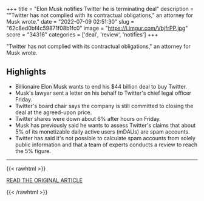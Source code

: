 +++
title = "Elon Musk notifies Twitter he is terminating deal"
description = "\"Twitter has not complied with its contractual obligations,\" an attorney for Musk wrote."
date = "2022-07-09 02:51:30"
slug = "62c8ed0bf4c59871f08b1fc0"
image = "https://i.imgur.com/VbjfrPP.jpg"
score = "34316"
categories = ['deal', 'review', 'notifies']
+++

\"Twitter has not complied with its contractual obligations,\" an attorney for Musk wrote.

## Highlights

- Billionaire Elon Musk wants to end his $44 billion deal to buy Twitter.
- Musk's lawyer sent a letter on his behalf to Twitter's chief legal officer Friday.
- Twitter's board chair says the company is still committed to closing the deal at the agreed-upon price.
- Twitter shares were down about 6% after hours on Friday.
- Musk has previously said he wants to assess Twitter's claims that about 5% of its monetizable daily active users (mDAUs) are spam accounts.
- Twitter has said it's not possible to calculate spam accounts from solely public information and that a team of experts conducts a review to reach the 5% figure.

---

{{< rawhtml >}}
  <p class="article-category">
    <a target="_blank" href="https://www.cnbc.com/2022/07/08/elon-musk-notifies-twitter-he-is-terminating-deal.html?__source=androidappshare">READ THE ORIGINAL ARTICLE</a>
  </p>
{{< /rawhtml >}}

